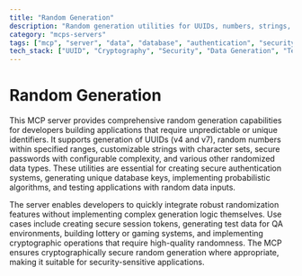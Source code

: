 ```yaml
---
title: "Random Generation"
description: "Random generation utilities for UUIDs, numbers, strings, passwords, and other randomized data types."
category: "mcps-servers"
tags: ["mcp", "server", "data", "database", "authentication", "security"]
tech_stack: ["UUID", "Cryptography", "Security", "Data Generation", "Testing"]
---
```


# Random Generation

This MCP server provides comprehensive random generation capabilities for developers building applications that require unpredictable or unique identifiers. It supports generation of UUIDs (v4 and v7), random numbers within specified ranges, customizable strings with character sets, secure passwords with configurable complexity, and various other randomized data types. These utilities are essential for creating secure authentication systems, generating unique database keys, implementing probabilistic algorithms, and testing applications with random data inputs.

The server enables developers to quickly integrate robust randomization features without implementing complex generation logic themselves. Use cases include creating secure session tokens, generating test data for QA environments, building lottery or gaming systems, and implementing cryptographic operations that require high-quality randomness. The MCP ensures cryptographically secure random generation where appropriate, making it suitable for security-sensitive applications.
